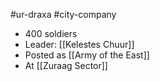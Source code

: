 #ur-draxa #city-company 

- 400 soldiers
- Leader: [[Kelestes Chuur]]
- Posted as [[Army of the East]]
- At [[Zuraag Sector]]

